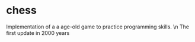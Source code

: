 # chess
Implementation of a a age-old game to practice programming skills. \n
The first update in 2000 years
